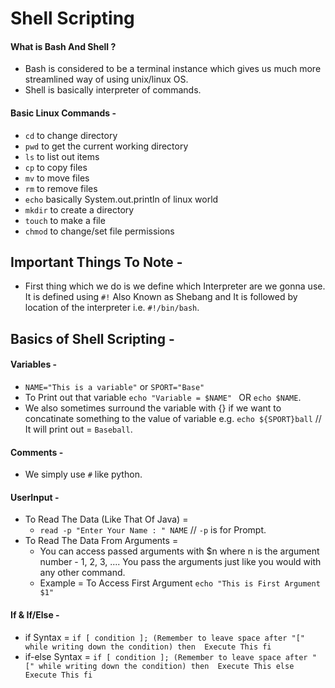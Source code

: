 # Shell Scripting 

#### What is Bash And Shell ?
- Bash is considered to be a terminal instance which gives us much more streamlined way of using unix/linux OS.
- Shell is basically interpreter of commands.

#### Basic Linux Commands - 
- `cd` to change directory
- `pwd` to get the current working directory
- `ls` to list out items
- `cp` to copy files 
- `mv` to move files 
- `rm` to remove files 
- `echo` basically System.out.println of linux world
- `mkdir` to create a directory 
- `touch` to make a file
- `chmod` to change/set file permissions 



## Important Things To Note - 

- First thing which we do is we define which Interpreter are we gonna use. It is defined using ` #! ` Also Known as Shebang and It is followed by location of the interpreter i.e. `#!/bin/bash`.


## Basics of Shell Scripting -

#### Variables - 
- ` NAME="This is a variable" ` or `SPORT="Base"`
- To Print out that variable `echo "Variable = $NAME" ` OR `echo $NAME`.
- We also sometimes surround the variable with {} if we want to concatinate something to the value of variable e.g. `echo ${SPORT}ball` // It will print out = `Baseball`.

#### Comments -
- We simply use `#` like python.

#### UserInput - 
- To Read The Data (Like That Of Java) = 
    - `read -p "Enter Your Name : " NAME` // `-p` is for Prompt.
- To Read The Data From Arguments = 
    - You can access passed arguments with $n where n is the argument number - 1, 2, 3, .... You pass the arguments just like you would with any other command.
    - Example = To Access First Argument `echo "This is First Argument $1"` 


#### If & If/Else -
- if Syntax =
    `if [ condition ]; (Remember to leave space after "[" while writing down the condition)
     then 
        Execute This
     fi
    `
- if-else Syntax = 
    `if [ condition ]; (Remember to leave space after "[" while writing down the condition)
     then 
        Execute This
     else
        Execute This
     fi
    `

